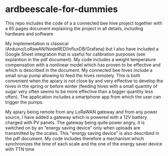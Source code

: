 # ardbeescale-for-dummies
 
This repo includes the code of a a connected bee hive project together with a 65 pages document explaining the project in all details, including hardware and software 

My implementation is classical (Arduino/LoRawAN/NodeRED/InfluxDB/Grafana) but I also have included a Google Sheet integration that is useful for calibration purposes (see explantion in the pdf document). My code includes a weight temperature compensation with a nonlinear model which has proven to be effective and which is described in the document. My connected bee hives include a small sirup pump allowing to feed the hives remotely. This is both convenient when the apiary is not close by and very effective to develop the hives in the spring or before winter (feeding hives with a small quantity of sugar very often seems to be more effective than a bigger quantity less often). The application includes a smartphone app from which the user can trigger the pumps.

My apiary being remote from any LoRaWAN gateway and from any power source, I have added a gateway which is powered with a 12V battery charged with PV panels. The gateway being quite power angry, it is switched on by an “energy saving device” only when uploads are transmitted by the scales. This "energy saving device" is also described in the pdf document. My code includes therefore a mechanism which synchronizes the time of each scale and the one of the energy saver device with TTN time

